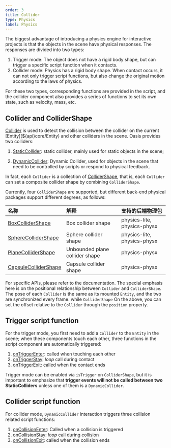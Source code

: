 ```yaml
---
order: 3 
title: Collider 
type: Physics
label: Physics
---
```


The biggest advantage of introducing a physics engine for interactive projects is that the objects in the scene have
physical responses. The responses are divided into two types:

1. Trigger mode: The object does not have a rigid body shape, but can trigger a specific script function when it
   contacts.
2. Collider mode: Physics has a rigid body shape. When contact occurs, it can not only trigger script functions, but
   also change the original motion according to the laws of physics.

For these two types, corresponding functions are provided in the script, and the collider component also provides a
series of functions to set its own state, such as velocity, mass, etc.

## Collider and ColliderShape

[Collider](${api}core/Collider) is used to detect the collision between the collider on the
current [Entity](${api}core/Entity) and other colliders in the scene. Oasis provides two colliders:

1. [StaticCollider](${api}core/StaticCollider): static collider, mainly used for static objects in the scene;

<playground src="physx-collision-detection.ts"></playground>

2. [DynamicCollider](${api}core/DynamicCollider): Dynamic Collider, used for objects in the scene that need to be
   controlled by scripts or respond to physical feedback.

<playground src="physx-compound.ts"></playground>

In fact, each `Collider` is a collection of [ColliderShape](${api}core/ColliderShape), that is, each `Collider` can set
a composite collider shape by combining `ColliderShape`.

Currently, four `ColliderShape` are supported, but different back-end physical packages support different degrees, as
follows:

| 名称 | 解释                             | 支持的后端物理包                    |
| :--- |:-------------------------------|:----------------------------|
| [BoxColliderShape](${api}core/BoxColliderShape) | Box collider shape             | physics-lite, physics-physx |
| [SphereColliderShape](${api}core/SphereColliderShape) | Sphere collider shape          | physics-lite, physics-physx |
| [PlaneColliderShape](${api}core/PlaneColliderShape) | Unbounded plane collider shape | physics-physx |
| [CapsuleColliderShape](${api}core/CapsuleColliderShape) | Capsule collider shape         | physics-physx |

For specific APIs, please refer to the documentation. The special emphasis here is on the positional relationship
between `Collider` and `ColliderShape`. The pose of each `Collider` is the same as its mounted `Entity`, and the two are
synchronized every frame. while `ColliderShape`
On the above, you can set the offset relative to the `Collider` through the `position` property.

## Trigger script function

For the trigger mode, you first need to add a `Collider` to the `Entity` in the scene; when these components touch each
other, three functions in the script component are automatically triggered:

1. [onTriggerEnter](${docs}script-cn#ontriggerenter): called when touching each other
2. [onTriggerStay](${docs}script-cn#ontriggerstay): *loop* call during contact
3. [onTriggerExit](${docs}script-cn#ontriggerexit): called when the contact ends

Trigger mode can be enabled via `isTrigger` on `ColliderShape`, but it is important to emphasize that **trigger events
will not be called between two StaticColliders** unless one of them is a `DynamicCollider`.

## Collider script function

For collider mode, `DynamicCollider` interaction triggers three collision related script functions:

1. [onCollisionEnter](${docs}script-cn#oncollisionenter): Called when a collision is triggered
2. [onCollisionStay](${docs}script-cn#oncollisionstay): *loop* call during collision
3. [onCollisionExit](${docs}script-cn#oncollisionexit): called when the collision ends

